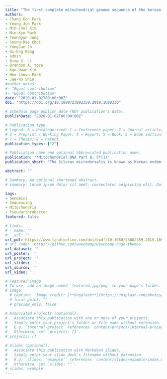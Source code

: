 ```yaml
---
title: "The first complete mitochondrial genome sequence of the korean endemic catfish Silurus microdorsalis (Actinopteri, Siluriformes, Siluridae)"
authors:
- Chang Eon Park
- Yeong-Jun Park
- Min-Chul Kim
- Min-Kyu Park
- YeonGyun Jung
- Seung-Dae Choi
- YongJae Jo
- Gi-Ung Kang
- admin
- Qing X. Li
- Brandon A. Yoza
- Kgu-Hwan Kim
- Hee Cheon Park
- Jae-Ho Shin
#author_notes:
#- "Equal contribution"
#- "Equal contribution"
date: "2020-01-02T00:00:00Z"
doi: "https://doi.org/10.1080/23802359.2019.1698336"

# Schedule page publish date (NOT publication's date).
publishDate: "2020-01-02T00:00:00Z"

# Publication type.
# Legend: 0 = Uncategorized; 1 = Conference paper; 2 = Journal article;
# 3 = Preprint / Working Paper; 4 = Report; 5 = Book; 6 = Book section;
# 7 = Thesis; 8 = Patent
publication_types: ["2"]

# Publication name and optional abbreviated publication name.
publication: "*Mitochondrial DNA Part B, 5*(1)"
publication_short: "The Silurus microdorsalis is known as Korean endemic slender catfish. Despite its value as a biological resource, there is no complete mitochondrial genome sequence. The complete mitochondrial genome consisted of 16,524 bp including 22 transfer RNA (tRNAs), 2 ribosomal RNA (rRNAs), 13 protein-coding genes (PCGs), and A + T rich region. The overall base composition of S. microdorsalis was A + T: 56.1%, C + G: 43.9%, apparently with slight AT bias. Phylogenetic relationship showed that S. microdorsalis was closely related to Silurus glanis."

abstract: ""

# Summary. An optional shortened abstract.
# summary: Lorem ipsum dolor sit amet, consectetur adipiscing elit. Duis posuere tellus ac convallis placerat. Proin tincidunt magna sed ex sollicitudin condimentum.

tags:
- Genomics
- Sequencing
- Mitochondria
- Pseudarthrobacter
featured: false

# links:
# - name: ""
#   url: ""
url_pdf: https://www.tandfonline.com/doi/epdf/10.1080/23802359.2019.1698336?needAccess=true&role=button
# url_code: 'https://github.com/wowchemy/wowchemy-hugo-themes'
url_dataset: ''
url_poster: ''
url_project: ''
url_slides: ''
url_source: ''
url_video: ''

# Featured image
# To use, add an image named `featured.jpg/png` to your page's folder. 
# image:
  # caption: 'Image credit: [**Unsplash**](https://unsplash.com/photos/jdD8gXaTZsc)'
  # focal_point: ""
  # preview_only: false

# Associated Projects (optional).
#   Associate this publication with one or more of your projects.
#   Simply enter your project's folder or file name without extension.
#   E.g. `internal-project` references `content/project/internal-project/index.md`.
#   Otherwise, set `projects: []`.
# projects: []

# Slides (optional).
#   Associate this publication with Markdown slides.
#   Simply enter your slide deck's filename without extension.
#   E.g. `slides: "example"` references `content/slides/example/index.md`.
#   Otherwise, set `slides: ""`.
# slides: example
---
```

